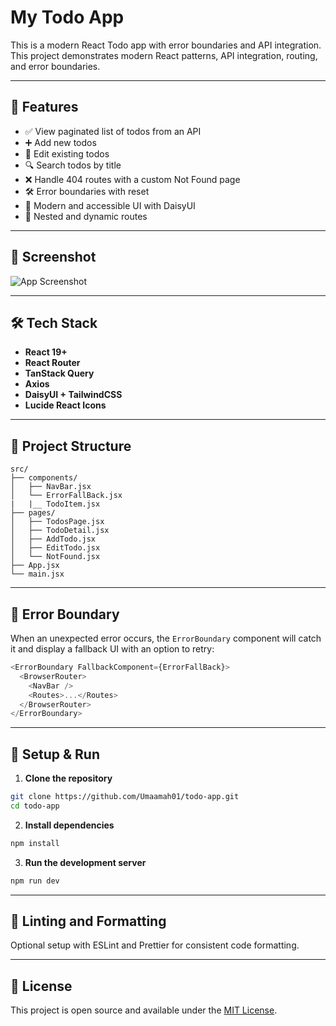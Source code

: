 # My Todo App

This is a modern React Todo app with error boundaries and API integration. This project demonstrates modern React patterns, API integration, routing, and error boundaries.

---

## 🚀 Features

- ✅ View paginated list of todos from an API
- ➕ Add new todos
- 📝 Edit existing todos
- 🔍 Search todos by title
- ❌ Handle 404 routes with a custom Not Found page
- 🛠 Error boundaries with reset
- 💅 Modern and accessible UI with DaisyUI
- 🔗 Nested and dynamic routes

---

## 📸 Screenshot

![App Screenshot](./assets/Screenshot.png)

---

## 🛠️ Tech Stack

- **React 19+**
- **React Router**
- **TanStack Query**
- **Axios**
- **DaisyUI + TailwindCSS**
- **Lucide React Icons**

---

## 🧱 Project Structure

```
src/
├── components/
│   ├── NavBar.jsx
│   └── ErrorFallBack.jsx
|   |__ TodoItem.jsx
├── pages/
│   ├── TodosPage.jsx
│   ├── TodoDetail.jsx
│   ├── AddTodo.jsx
│   ├── EditTodo.jsx
│   └── NotFound.jsx
├── App.jsx
└── main.jsx
```

---

## 🧪 Error Boundary

When an unexpected error occurs, the `ErrorBoundary` component will catch it and display a fallback UI with an option to retry:

```js
<ErrorBoundary FallbackComponent={ErrorFallBack}>
  <BrowserRouter>
    <NavBar />
    <Routes>...</Routes>
  </BrowserRouter>
</ErrorBoundary>
```

---

## 🔧 Setup & Run

1. **Clone the repository**

```bash
git clone https://github.com/Umaamah01/todo-app.git
cd todo-app
```

2. **Install dependencies**

```bash
npm install
```

3. **Run the development server**

```bash
npm run dev
```

---

## 🧼 Linting and Formatting

Optional setup with ESLint and Prettier for consistent code formatting.


---

## 📄 License

This project is open source and available under the [MIT License](LICENSE).

